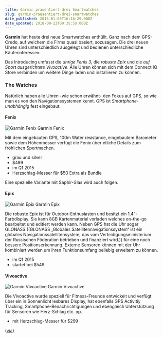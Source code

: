 ```yaml
---
title: Garmin präsentiert drei Smartwatches
slug: garmin-praesentiert-drei-smartwatches
date_published: 2015-01-05T16:18:29.000Z
date_updated: 2018-08-22T09:38:58.000Z
---
```


**Garmin** hat heute drei neue Smartwatches enthüllt. Ganz nach dem GPS-Credo, auf welchem die Firma quasi basiert, sozusagen. Die drei neuen Uhren sind unterschiedlich ausgelegt und bedienen unterschiedliche Käuferinteressen. 

Das Introducing umfasst die *uhrige Fenix 3*, die *robuste Epix* und die *auf Sport ausgerichtete Vivoactive*. Alle Uhren können sich mit dem Connect IQ Store verbinden um weitere Dinge laden und installieren zu können.

### The Watches

Natürlich haben alle Uhren -wie schon erwähnt- den Fokus auf GPS, so wie man es von den Navigationssystemen kennt. GPS ist *Smartphone-unabhängig* fest eingebaut.

#### Fenix

![Garmin Fenix](//picdump.thafaker.de/2015/01/garmin-fenix3-580x387.jpeg) Garmin Fenix

Mit dem eingebauten GPS, 100m Water resistance, eingebautem Barometer sowie dem Höhenmesser verfügt die Fenix über etliche Details zum fröhlichen Sportmachen.

- grau und silver
- $499
- im Q1 2015
- Herzschlag-Messer für $50 Extra als Bundle

Eine spezielle Variante mit Saphir-Glas wird auch folgen.

#### Epix

![Garmin Epix](//picdump.thafaker.de/2015/01/garmin-epix.jpeg) Garmin Epix

Die robuste Epix ist für Outdoor-Enthusiasten und besitzt ein 1,4"-Farbdisplay. Sie kann 8GB Kartenmaterial vorladen welches on-the-go bearbeitet und editiert werden kann. Neben GPS hat die Uhr sogar GLONASS ((GLONASS „Globales Satellitennavigationssystem“ ist ein globales Navigationssatellitensystem, das vom Verteidigungsministerium der Russischen Föderation betrieben und finanziert wird.)) für eine noch bessere Positionserkennung. Externe Sensoren können mit der Uhr kombiniert werden um ihren Funktionsumfang beliebig erweitern zu können.

- im Q1 2015
- startet bei $549

#### Vivoactive

![Garmin Vivoactive](//picdump.thafaker.de/2015/01/garmin-vivoactive-580x387.jpeg) Garmin Vivoactive

Die Vivoactive wurde speziell für Fitness-Freunde entwickelt und verfügt über ein in Sonnenlicht lesbares Display, hat ebenfalls GPS Activitiy Tracking, Smartphone-Benachrichtigungen und ebengleich Unterstützung für Sensoren wie Herz-Schlag etc. pp.

- mit Herzschlag-Messer für $299

([via](http://www.macrumors.com/2015/01/05/garmin-vivoactive-epix-fenix-3/?utm_source=osx&amp;utm_medium=push&amp;utm_campaign=ios))
